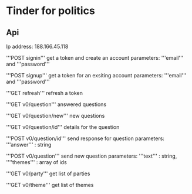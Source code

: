 # Tinder for politics



## Api

Ip address: 188.166.45.118

'''POST signin''' get a token and create an account
parameters: '''email''' and '''password'''

'''POST signup''' get a token for an exsiting account
parameters: '''email''' and '''password'''

'''GET refreah''' refresh a token

'''GET v0/question''' answered questions

'''GET v0/question/new''' new questions

'''GET v0/question/id''' details for the question

'''POST v0/question/id''' send response for question
parameters: '''answer''' : string

'''POST v0/question'''  send new question
parameters: '''text''' : string, ''''themes''' : array of ids

'''GET v0/party'''  get list of parties

'''GET v0/theme'''  get list of themes

